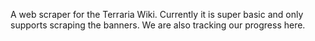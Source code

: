 A web scraper for the Terraria Wiki. Currently it is super basic and only supports scraping the banners. We are also tracking our progress here. 
